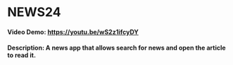 # NEWS24
#### Video Demo:  https://youtu.be/wS2z1ifcyDY
#### Description: A news app that allows search for news and open the article to read it.
